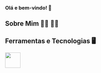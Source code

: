 ### Olá e bem-vindo! 👋

## Sobre Mim 🧍‍♂️ 🏳️‍🌈

## Ferramentas e Tecnologias 🖥️
<img src="https://cdn.jsdelivr.net/gh/devicons/devicon/icons/python/python-original.svg" height=50 width=50/> 
          
